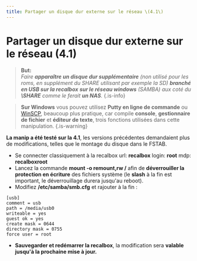```yaml
---
title: Partager un disque dur externe sur le réseau \(4.1\)
---
```


# Partager un disque dur externe sur le réseau \(4.1\)


>**But:**   
>_Faire **apparaître un disque dur supplémentaire** \(non utilisé pour les roms, en supplément du SHARE utilisant par exemple la SD\) **branché en USB sur la recalbox** **sur le réseau windows** \(SAMBA\) aux coté du **\SHARE** comme le ferait **un NAS**._
{.is-info}


>**Sur Windows** vous pouvez utilisez **Putty en ligne de commande** ou [WinSCP](http://winscp.net/), beaucoup plus pratique, car compile **console**, **gestionnaire de fichier** et **éditeur de texte**, trois fonctions utilisées dans cette manipulation.
{.is-warning}

**La manip a été testé sur la 4.1**, les versions précédentes demandaient plus de modifications, telles que le montage du disque dans le FSTAB.

* Se connecter classiquement à la recalbox url: **recalbox** login: **root** mdp: **recalboxroot** 
* Lancez la commande **mount -o remount,rw /** afin de **déverrouiller la protection en écriture** des fichiers système \(le **slash** à la fin est important, le déverrouillage durera jusqu'au reboot\). 
* Modifiez **/etc/samba/smb.cfg** et rajouter à la fin :

```text
[usb]
comment = usb
path = /media/usb0
writeable = yes
guest ok = yes
create mask = 0644
directory mask = 0755
force user = root
```

* **Sauvegarder et redémarrer la recalbox**, la modification sera **valable jusqu'à la prochaine mise à jour.**

